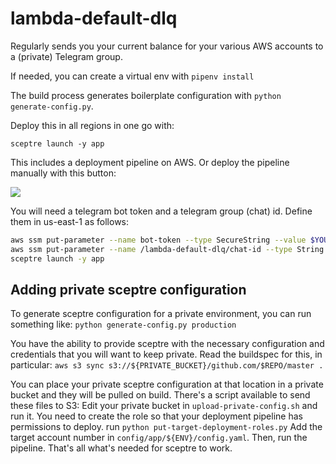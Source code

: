 # lambda-default-dlq

Regularly sends you your current balance for your various AWS accounts to a (private) Telegram group.

If needed, you can create a virtual env with `pipenv install`

The build process generates boilerplate configuration with `python generate-config.py`.

Deploy this in all regions in one go with:

`sceptre launch -y app`

This includes a deployment pipeline on AWS. Or deploy the pipeline manually with this button: 

<a href="https://console.aws.amazon.com/cloudformation/home?region=us-east-1#/stacks/new?stackName=lambda-default-dlq-deployment-pipeline&templateURL=https://s3.amazonaws.com/jeshan-oss-public-files/lambda-default-dlq-deployment-pipeline-template.yaml">
<img src="https://s3.amazonaws.com/cloudformation-examples/cloudformation-launch-stack.png"/>
</a>


You will need a telegram bot token and a telegram group (chat) id. Define them in us-east-1 as follows:

```bash
aws ssm put-parameter --name bot-token --type SecureString --value $YOUR_TOKEN --region us-east-1 
aws ssm put-parameter --name /lambda-default-dlq/chat-id --type String --value $YOUR_CHAT_ID --region us-east-1
sceptre launch -y app
``` 

## Adding private sceptre configuration
To generate sceptre configuration for a private environment, you can run something like:
`python generate-config.py production`

You have the ability to provide sceptre with the necessary configuration and credentials that you will want to keep private.
Read the buildspec for this, in particular:
`aws s3 sync s3://${PRIVATE_BUCKET}/github.com/$REPO/master .`


You can place your private sceptre configuration at that location in a private bucket and they will be pulled on build.
There's a script available to send these files to S3: Edit your private bucket in `upload-private-config.sh` and run it.
You need to create the role so that your deployment pipeline has permissions to deploy. run `python put-target-deployment-roles.py`
Add the target account number in `config/app/${ENV}/config.yaml`.
Then, run the pipeline. That's all what's needed for sceptre to work.
